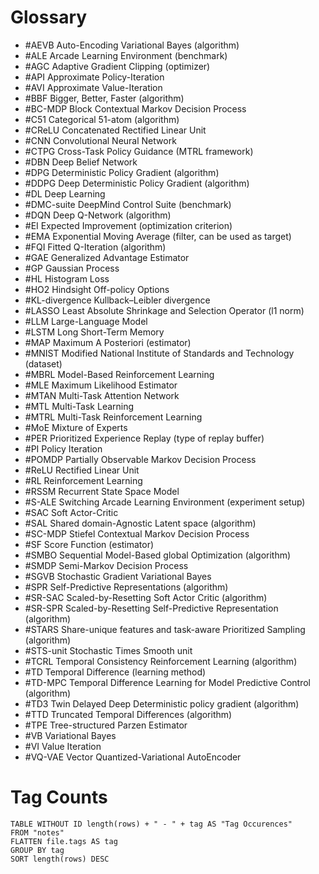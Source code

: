 # Glossary
- #AEVB Auto-Encoding Variational Bayes (algorithm)
- #ALE Arcade Learning Environment (benchmark)
- #AGC Adaptive Gradient Clipping (optimizer)
- #API Approximate Policy-Iteration
- #AVI Approximate Value-Iteration
- #BBF Bigger, Better, Faster (algorithm)
- #BC-MDP Block Contextual Markov Decision Process
- #C51 Categorical 51-atom (algorithm)
- #CReLU Concatenated Rectified Linear Unit
- #CNN Convolutional Neural Network
- #CTPG Cross-Task Policy Guidance (MTRL framework)
- #DBN Deep Belief Network
- #DPG Deterministic Policy Gradient (algorithm)
- #DDPG Deep Deterministic Policy Gradient (algorithm)
- #DL Deep Learning
- #DMC-suite DeepMind Control Suite (benchmark)
- #DQN Deep Q-Network (algorithm)
- #EI Expected Improvement (optimization criterion)
- #EMA Exponential Moving Average (filter, can be used as target)
- #FQI Fitted Q-Iteration (algorithm)
- #GAE Generalized Advantage Estimator
- #GP Gaussian Process
- #HL Histogram Loss
- #HO2 Hindsight Off-policy Options
- #KL-divergence Kullback–Leibler divergence
- #LASSO Least Absolute Shrinkage and Selection Operator (l1 norm)
- #LLM Large-Language Model
- #LSTM Long Short-Term Memory
- #MAP Maximum A Posteriori (estimator)
- #MNIST Modified National Institute of Standards and Technology (dataset)
- #MBRL Model-Based Reinforcement Learning
- #MLE Maximum Likelihood Estimator
- #MTAN Multi-Task Attention Network
- #MTL Multi-Task Learning
- #MTRL Multi-Task Reinforcement Learning
- #MoE Mixture of Experts
- #PER Prioritized Experience Replay (type of replay buffer)
- #PI Policy Iteration
- #POMDP Partially Observable Markov Decision Process
- #ReLU Rectified Linear Unit
- #RL Reinforcement Learning
- #RSSM Recurrent State Space Model
- #S-ALE Switching Arcade Learning Environment (experiment setup)
- #SAC Soft Actor-Critic
- #SAL Shared domain-Agnostic Latent space (algorithm)
- #SC-MDP Stiefel Contextual Markov Decision Process
- #SF Score Function (estimator)
- #SMBO Sequential Model-Based global Optimization (algorithm)
- #SMDP Semi-Markov Decision Process
- #SGVB Stochastic Gradient Variational Bayes
- #SPR Self-Predictive Representations (algorithm)
- #SR-SAC Scaled-by-Resetting Soft Actor Critic (algorithm)
- #SR-SPR Scaled-by-Resetting Self-Predictive Representation (algorithm)
- #STARS Share-unique features and task-aware Prioritized Sampling (algorithm)
- #STS-unit Stochastic Times Smooth unit
- #TCRL Temporal Consistency Reinforcement Learning (algorithm)
- #TD Temporal Difference (learning method)
- #TD-MPC Temporal Difference Learning for Model Predictive Control (algorithm)
- #TD3 Twin Delayed Deep Deterministic policy gradient (algorithm)
- #TTD Truncated Temporal Differences (algorithm)
- #TPE Tree-structured Parzen Estimator
- #VB Variational Bayes
- #VI Value Iteration
- #VQ-VAE Vector Quantized-Variational AutoEncoder

# Tag Counts

```dataview
TABLE WITHOUT ID length(rows) + " - " + tag AS "Tag Occurences"
FROM "notes"
FLATTEN file.tags AS tag
GROUP BY tag
SORT length(rows) DESC
```
